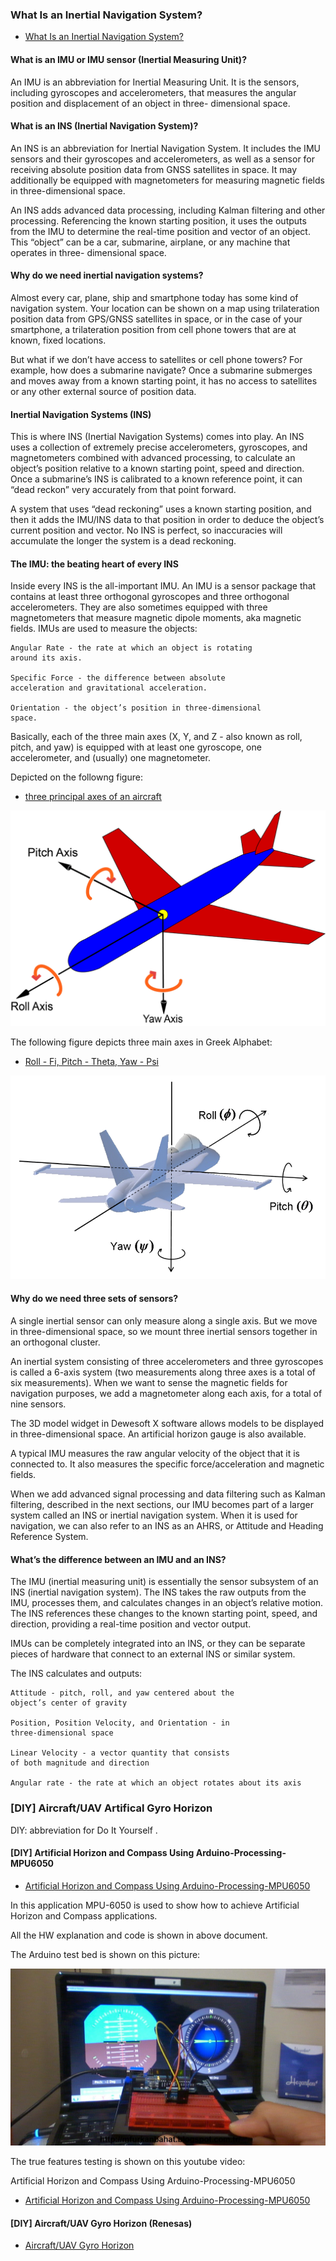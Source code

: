 ### What Is an Inertial Navigation System?
* [What Is an Inertial Navigation System?](https://dewesoft.com/blog/what-is-inertial-navigation-system)

#### What is an IMU or IMU sensor (Inertial Measuring Unit)?
An IMU is an abbreviation for Inertial Measuring Unit. It is the
sensors, including gyroscopes and accelerometers, that measures
the angular position and displacement of an object in three-
dimensional space.

#### What is an INS (Inertial Navigation System)?

An INS is an abbreviation for Inertial Navigation System. It
includes the IMU sensors and their gyroscopes and accelerometers,
as well as a sensor for receiving absolute position data from
GNSS satellites in space. It may additionally be equipped with
magnetometers for measuring magnetic fields in three-dimensional
space.

An INS adds advanced data processing, including Kalman filtering
and other processing. Referencing the known starting position,
it uses the outputs from the IMU to determine the real-time
position and vector of an object. This “object” can be a car,
submarine, airplane, or any machine that operates in three-
dimensional space.

#### Why do we need inertial navigation systems?

Almost every car, plane, ship and smartphone today has some kind
of navigation system. Your location can be shown on a map using
trilateration position data from GPS/GNSS satellites in space,
or in the case of your smartphone, a trilateration position from
cell phone towers that are at known, fixed locations.

But what if we don’t have access to satellites or cell phone
towers? For example, how does a submarine navigate? Once a
submarine submerges and moves away from a known starting point,
it has no access to satellites or any other external source of
position data.

#### Inertial Navigation Systems (INS)

This is where INS (Inertial Navigation Systems) comes into play.
An INS uses a collection of extremely precise accelerometers,
gyroscopes, and magnetometers combined with advanced processing,
to calculate an object’s position relative to a known starting
point, speed and direction. Once a submarine’s INS is calibrated
to a known reference point, it can “dead reckon” very accurately
from that point forward.

A system that uses “dead reckoning” uses a known starting
position, and then it adds the IMU/INS data to that position in
order to deduce the object’s current position and vector. No INS
is perfect, so inaccuracies will accumulate the longer the
system is a dead reckoning.

#### The IMU: the beating heart of every INS

Inside every INS is the all-important IMU. An IMU is a sensor
package that contains at least three orthogonal gyroscopes and
three orthogonal accelerometers. They are also sometimes equipped
with three magnetometers that measure magnetic dipole moments,
aka magnetic fields. IMUs are used to measure the objects:

	Angular Rate - the rate at which an object is rotating
	around its axis.

	Specific Force - the difference between absolute
	acceleration and gravitational acceleration.

	Orientation - the object’s position in three-dimensional
	space.

Basically, each of the three main axes (X, Y, and Z - also known
as roll, pitch, and yaw) is equipped with at least one gyroscope,
one accelerometer, and (usually) one magnetometer.

Depicted on the followng figure:
* [three principal axes of an aircraft](https://www.datocms-assets.com/53444/1661264842-the-three-principal-axes-of-an-aircraft.png)

![](1661264842-the-three-principal-axes-of-an-aircraft.png)

The following figure depicts three main axes in Greek Alphabet:
* [Roll - Fi, Pitch - Theta, Yaw - Psi](https://sukeshak.files.wordpress.com/2020/06/roll-pitch-yaw.png)

![](roll-pitch-yaw.webp)

#### Why do we need three sets of sensors?

A single inertial sensor can only measure along a single axis.
But we move in three-dimensional space, so we mount three
inertial sensors together in an orthogonal cluster.

An inertial system consisting of three accelerometers and three
gyroscopes is called a 6-axis system (two measurements along
three axes is a total of six measurements). When we want to
sense the magnetic fields for navigation purposes, we add a
magnetometer along each axis, for a total of nine sensors.

The 3D model widget in Dewesoft X software allows models to be
displayed in three-dimensional space. An artificial horizon
gauge is also available.

A typical IMU measures the raw angular velocity of the object
that it is connected to. It also measures the specific
force/acceleration and magnetic fields.

When we add advanced signal processing and data filtering such
as Kalman filtering, described in the next sections, our IMU
becomes part of a larger system called an INS or inertial
navigation system. When it is used for navigation, we can also
refer to an INS as an AHRS, or Attitude and Heading Reference
System.

#### What’s the difference between an IMU and an INS?

The IMU (inertial measuring unit) is essentially the sensor
subsystem of an INS (inertial navigation system). The INS takes
the raw outputs from the IMU, processes them, and calculates
changes in an object’s relative motion. The INS references these
changes to the known starting point, speed, and direction,
providing a real-time position and vector output.

IMUs can be completely integrated into an INS, or they can be
separate pieces of hardware that connect to an external INS or
similar system.

The INS calculates and outputs:

	Attitude - pitch, roll, and yaw centered about the
	object’s center of gravity

	Position, Position Velocity, and Orientation - in
	three-dimensional space

	Linear Velocity - a vector quantity that consists
	of both magnitude and direction

	Angular rate - the rate at which an object rotates about its axis

### [DIY] Aircraft/UAV Artifical Gyro Horizon

DIY: abbreviation for Do It Yourself .

#### [DIY] Artificial Horizon and Compass Using Arduino-Processing-MPU6050
* [Artificial Horizon and Compass Using Arduino-Processing-MPU6050](http://mfurkanbahat.blogspot.com/2014/11/artificial-horizon-and-compass-using.html)

In this application MPU-6050 is used to show how to achieve
Artificial Horizon and Compass applications.

All the HW explanation and code is shown in above document.

The Arduino test bed is shown on this picture:

![](Artificial_Horizon_Arduino_Processing_MPU6050.jpg)

The true features testing is shown on this youtube video:

Artificial Horizon and Compass Using Arduino-Processing-MPU6050
* [Artificial Horizon and Compass Using Arduino-Processing-MPU6050](https://www.youtube.com/watch?v=WTkMdCqo9hg)

#### [DIY] Aircraft/UAV Gyro Horizon (Renesas)
* [Aircraft/UAV Gyro Horizon](https://www.instructables.com/Gyro-Horizon-DIY/)
